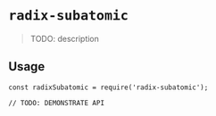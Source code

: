 # `radix-subatomic`

> TODO: description

## Usage

```
const radixSubatomic = require('radix-subatomic');

// TODO: DEMONSTRATE API
```
